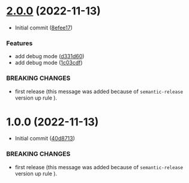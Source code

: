 # [2.0.0](https://github.com/hiroki0525/idle-task/compare/v1.0.0...v2.0.0) (2022-11-13)


* Initial commit ([8efee17](https://github.com/hiroki0525/idle-task/commit/8efee17d755bb8e7ae0ed76c071f9186c68fc276))


### Features

* add debug mode ([d331d60](https://github.com/hiroki0525/idle-task/commit/d331d60e93223216cea66f9d00ecd45880232ac9))
* add debug mode ([1c03cdf](https://github.com/hiroki0525/idle-task/commit/1c03cdfe1fbc76fabb67e6ecc3c75ccfdd39fdd3))


### BREAKING CHANGES

* first release (this message was added because of `semantic-release` version up rule ).

# 1.0.0 (2022-11-13)


* Initial commit ([40d8713](https://github.com/hiroki0525/idle-task/commit/40d8713080fdf746624ee46f8510f166c08562b0))


### BREAKING CHANGES

* first release (this message was added because of `semantic-release` version up rule ).
